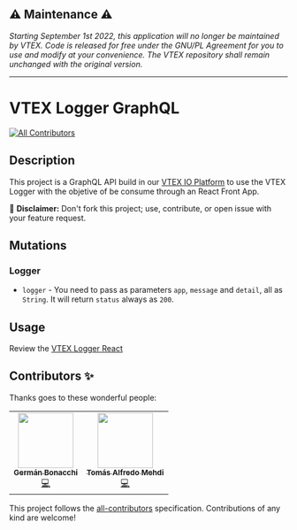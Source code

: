 ##  ⚠️ Maintenance ⚠️
*Starting September 1st 2022, this application will no longer be maintained by VTEX. Code is released for free under the GNU/PL Agreement for you to use and modify at your convenience. The VTEX repository shall remain unchanged with the original version.*

---

# VTEX Logger GraphQL

<!-- ALL-CONTRIBUTORS-BADGE:START - Do not remove or modify this section -->

[![All Contributors](https://img.shields.io/badge/all_contributors-9-orange.svg?style=flat-square)](#contributors-)

<!-- ALL-CONTRIBUTORS-BADGE:END -->

## Description

This project is a GraphQL API build in our [VTEX IO Platform](https://vtex.io/) to use the VTEX Logger with the objetive of be consume through an React Front App.

:loudspeaker: **Disclaimer:** Don't fork this project; use, contribute, or open issue with your feature request.

## Mutations

### Logger

- `logger` - You need to pass as parameters `app`, `message` and `detail`, all as `String`. It will return `status` always as `200`.

## Usage

Review the [VTEX Logger React](https://github.com/vtex-apps/vtex-logger-react)

<!-- DOCS-IGNORE:start -->

## Contributors ✨

Thanks goes to these wonderful people:

<table>
  <tr>
    <td align="center"><a href="https://github.com/germanBonacchi"><img src="https://avatars.githubusercontent.com/u/55905671?v=4" width="100px;" alt=""/><br /><sub><b>Germán Bonacchi</b></sub></a><br /><a href="https://github.com/vtex-apps/vtex-logger-graphql/commits?author=germanBonacchi" title="Code">💻</a></td>
    <td align="center"><a href="https://github.com/tomymehdi"><img src="https://avatars.githubusercontent.com/u/774112?v=4" width="100px;" alt=""/><br /><sub><b>Tomás Alfredo Mehdi</b></sub></a><br /><a href="https://github.com/vtex-apps/vtex-logger-graphql/commits?author=tomymehdi" title="Code">💻</a></td>
  </tr>
</table>

<!-- ALL-CONTRIBUTORS-LIST:START - Do not remove or modify this section -->
<!-- prettier-ignore-start -->
<!-- markdownlint-disable -->
<!-- markdownlint-enable -->
<!-- prettier-ignore-end -->

<!-- ALL-CONTRIBUTORS-LIST:END -->

This project follows the [all-contributors](https://github.com/all-contributors/all-contributors) specification. Contributions of any kind are welcome!

<!-- DOCS-IGNORE:end -->

